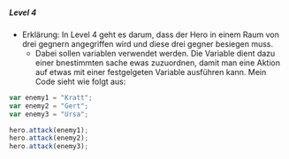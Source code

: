 
##### Level 4
* Erklärung: In Level 4 geht es darum, dass der Hero in einem Raum von drei gegnern angegriffen wird und diese drei gegner besiegen
muss.
    * Dabei sollen variablen verwendet werden. Die Variable dient dazu einer bnestimmten sache ewas zuzuordnen, damit man eine Aktion auf etwas mit einer festgelgeten Variable ausführen kann. Mein Code sieht wie folgt aus:

```js
var enemy1 = "Kratt";
var enemy2 = "Gert";
var enemy3 = "Ursa";

hero.attack(enemy1);
hero.attack(enemy2);
hero.attack(enemy3);  
```

